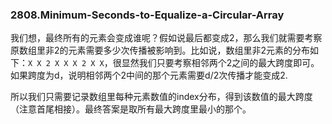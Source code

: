 ### 2808.Minimum-Seconds-to-Equalize-a-Circular-Array

我们想，最终所有的元素会变成谁呢？假如说最后都变成2，那么我们就需要考察原数组里非2的元素需要多少次传播被影响到。比如说，数组里非2元素的分布如下：`X X 2 X X X 2 X X`，很显然我们只要考察相邻两个2之间的最大跨度即可。如果跨度为d，说明相邻两个2中间的那个元素需要d/2次传播才能变成2.

所以我们只需要记录数组里每种元素数值的index分布，得到该数值的最大跨度（注意首尾相接）。最终答案是取所有最大跨度里最小的那个。
